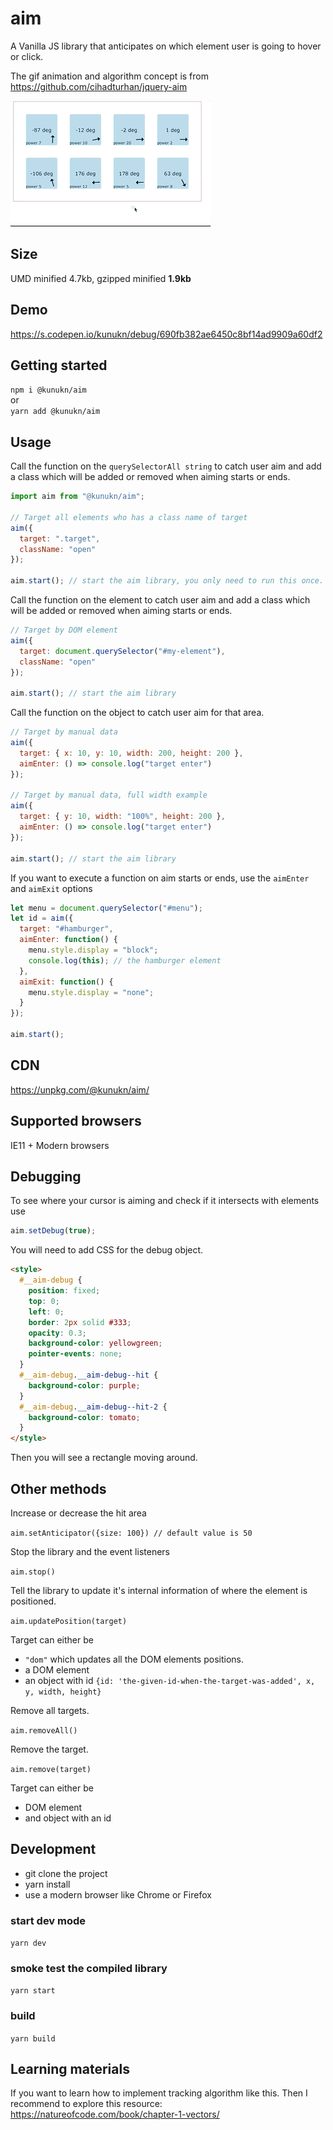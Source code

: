 # aim

A Vanilla JS library that anticipates on which element user is going to hover or click.

The gif animation and algorithm concept is from https://github.com/cihadturhan/jquery-aim

![test](img/demo.gif "lorem")

## Size

UMD minified 4.7kb, gzipped minified **1.9kb**

## Demo

https://s.codepen.io/kunukn/debug/690fb382ae6450c8bf14ad9909a60df2

## Getting started

`npm i @kunukn/aim`<br>
or<br>
`yarn add @kunukn/aim`

## Usage

Call the function on the `querySelectorAll string` to catch user aim and add a class which will be added or removed when aiming starts or ends.

```javascript
import aim from "@kunukn/aim";

// Target all elements who has a class name of target
aim({
  target: ".target",
  className: "open"
});

aim.start(); // start the aim library, you only need to run this once.
```

Call the function on the element to catch user aim and add a class which will be added or removed when aiming starts or ends.

```javascript
// Target by DOM element
aim({
  target: document.querySelector("#my-element"),
  className: "open"
});

aim.start(); // start the aim library
```

Call the function on the object to catch user aim for that area.

```js
// Target by manual data
aim({
  target: { x: 10, y: 10, width: 200, height: 200 },
  aimEnter: () => console.log("target enter")
});

// Target by manual data, full width example
aim({
  target: { y: 10, width: "100%", height: 200 },
  aimEnter: () => console.log("target enter")
});

aim.start(); // start the aim library
```

If you want to execute a function on aim starts or ends, use the `aimEnter` and `aimExit` options

```javascript
let menu = document.querySelector("#menu");
let id = aim({
  target: "#hamburger",
  aimEnter: function() {
    menu.style.display = "block";
    console.log(this); // the hamburger element
  },
  aimExit: function() {
    menu.style.display = "none";
  }
});

aim.start();
```

## CDN

https://unpkg.com/@kunukn/aim/

## Supported browsers

IE11 + Modern browsers

## Debugging

To see where your cursor is aiming and check if it intersects with elements use

```javascript
aim.setDebug(true);
```

You will need to add CSS for the debug object.

```html
<style>
  #__aim-debug {
    position: fixed;
    top: 0;
    left: 0;
    border: 2px solid #333;
    opacity: 0.3;
    background-color: yellowgreen;
    pointer-events: none;
  }
  #__aim-debug.__aim-debug--hit {
    background-color: purple;
  }
  #__aim-debug.__aim-debug--hit-2 {
    background-color: tomato;
  }
</style>
```

Then you will see a rectangle moving around.

## Other methods

Increase or decrease the hit area

`aim.setAnticipator({size: 100}) // default value is 50`

Stop the library and the event listeners

`aim.stop()`


Tell the library to update it's internal information of where the element is positioned.

`aim.updatePosition(target)`

Target can either be

- `"dom"` which updates all the DOM elements positions.
- a DOM element
- an object with id `{id: 'the-given-id-when-the-target-was-added', x, y, width, height}`

Remove all targets.

`aim.removeAll()` 

Remove the target.

`aim.remove(target)` 

Target can either be

- DOM element
- and object with an id

## Development

- git clone the project
- yarn install
- use a modern browser like Chrome or Firefox

### start dev mode

`yarn dev`

### smoke test the compiled library

`yarn start`

### build

`yarn build`

## Learning materials

If you want to learn how to implement tracking algorithm like this. Then I recommend to explore this resource:
https://natureofcode.com/book/chapter-1-vectors/
